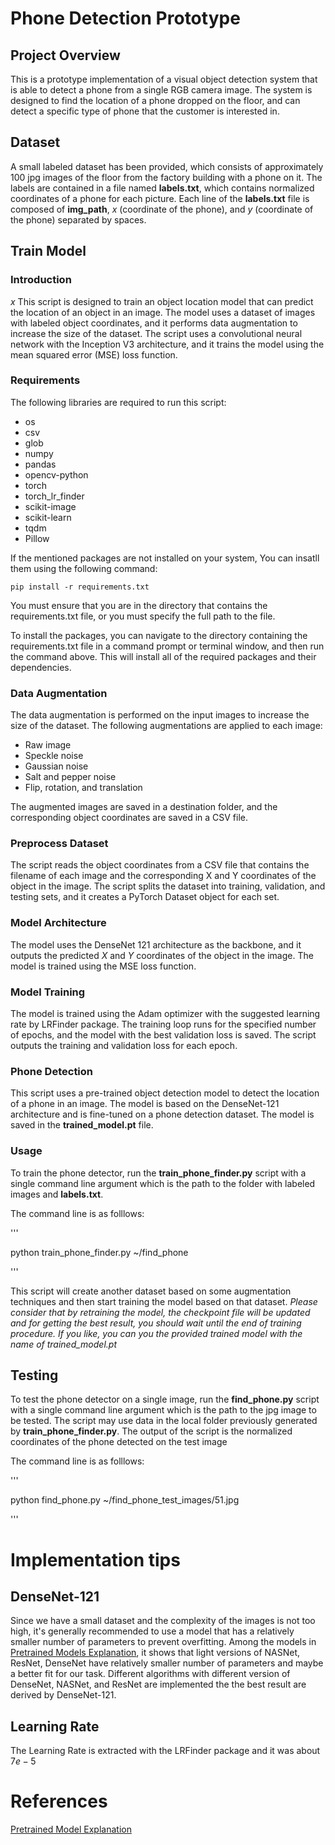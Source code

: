# Phone Detection Prototype

## Project Overview

This is a prototype implementation of a visual object detection system that is able to detect a phone from a single RGB camera image. The system is designed to find the location of a phone dropped on the floor, and can detect a specific type of phone that the customer is interested in.

## Dataset

A small labeled dataset has been provided, which consists of approximately 100 jpg images of the floor from the factory building with a phone on it. The labels are contained in a file named **labels.txt**, which contains normalized coordinates of a phone for each picture. Each line of the **labels.txt** file is composed of **img_path**, $x$ (coordinate of the phone), and $y$ (coordinate of the phone) separated by spaces.

## Train Model

### Introduction


$x$
This script is designed to train an object location model that can predict the location of an object in an image. The model uses a dataset of images with labeled object coordinates, and it performs data augmentation to increase the size of the dataset. The script uses a convolutional neural network with the Inception V3 architecture, and it trains the model using the mean squared error (MSE) loss function.

### Requirements

The following libraries are required to run this script:

- os
- csv
- glob
- numpy
- pandas
- opencv-python
- torch
- torch_lr_finder
- scikit-image
- scikit-learn
- tqdm
- Pillow

If the mentioned packages are not installed on your system, You can insatll them using the following command:

```
pip install -r requirements.txt
```

You must ensure that you are in the directory that contains the requirements.txt file, or you must specify the full path to the file.

To install the packages, you can navigate to the directory containing the requirements.txt file in a command prompt or terminal window, and then run the command above. This will install all of the required packages and their dependencies.

### Data Augmentation

The data augmentation is performed on the input images to increase the size of the dataset. The following augmentations are applied to each image:

- Raw image
- Speckle noise
- Gaussian noise
- Salt and pepper noise
- Flip, rotation, and translation

The augmented images are saved in a destination folder, and the corresponding object coordinates are saved in a CSV file.

### Preprocess Dataset

The script reads the object coordinates from a CSV file that contains the filename of each image and the corresponding X and Y coordinates of the object in the image. The script splits the dataset into training, validation, and testing sets, and it creates a PyTorch Dataset object for each set.

### Model Architecture

The model uses the DenseNet 121 architecture as the backbone, and it outputs the predicted $X$ and $Y$ coordinates of the object in the image. The model is trained using the MSE loss function.


### Model Training

The model is trained using the Adam optimizer with the suggested learning rate by LRFinder package. The training loop runs for the specified number of epochs, and the model with the best validation loss is saved. The script outputs the training and validation loss for each epoch.

### Phone Detection

This script uses a pre-trained object detection model to detect the location of a phone in an image. The model is based on the DenseNet-121 architecture and is fine-tuned on a phone detection dataset. The model is saved in the **trained_model.pt** file.


### Usage

To train the phone detector, run the **train_phone_finder.py** script with a single command line argument which is the path to the folder with labeled images and **labels.txt**.

The command line is as folllows:

'''

python train_phone_finder.py ~/find_phone

'''

This script will create another dataset based on some augmentation techniques and then start training the model based on that dataset.
*Please consider that by retraining the model, the checkpoint file will be updated and for getting the best result, you should wait until the end of training procedure. If you like, you can you the provided trained model with the name of trained_model.pt*

## Testing

To test the phone detector on a single image, run the **find_phone.py** script with a single command line argument which is the path to the jpg image to be tested. The script may use data in the local folder previously generated by **train_phone_finder.py**. The output of the script is the normalized coordinates of the phone detected on the test image

The command line is as folllows:

'''

python find_phone.py ~/find_phone_test_images/51.jpg

'''

# Implementation tips

## DenseNet-121

Since we have a small dataset and the complexity of the images is not too high, it's generally recommended to use a model that has a relatively smaller number of parameters to prevent overfitting. Among the models in [Pretrained Models Explanation][1], it shows that light versions of NASNet, ResNet, DenseNet have relatively smaller number of parameters and maybe a better fit for our task.
Different algorithms with different version of DenseNet, NASNet, and ResNet are implemented the the best result are derived by DenseNet-121.

## Learning Rate
The Learning Rate is extracted with the LRFinder package and it was about $7e-5$


[1]: https://data-science-blog.com/blog/2022/04/11/how-to-choose-the-best-pre-trained-model-for-your-convolutional-neural-network/


# References

[Pretrained Model Explanation](https://data-science-blog.com/blog/2022/04/11/how-to-choose-the-best-pre-trained-model-for-your-convolutional-neural-network/)

